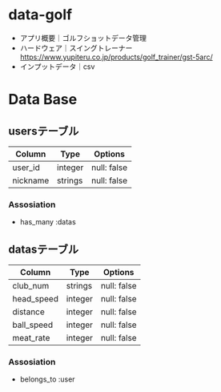# data-golf
- アプリ概要｜ゴルフショットデータ管理
- ハードウェア｜スイングトレーナー　https://www.yupiteru.co.jp/products/golf_trainer/gst-5arc/
- インプットデータ｜csv

# Data Base
## usersテーブル
|Column    |Type   |Options    |
|----------|-------|-----------|
|user_id   |integer|null: false|
|nickname  |strings|null: false|

### Assosiation
- has_many :datas

## datasテーブル
|Column    |Type   |Options    |
|----------|-------|-----------|
|club_num  |strings|null: false|
|head_speed|integer|null: false|
|distance  |integer|null: false|
|ball_speed|integer|null: false|
|meat_rate |integer|null: false|

### Assosiation
- belongs_to :user

